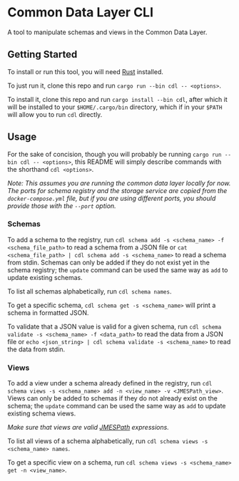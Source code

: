 # Common Data Layer CLI

A tool to manipulate schemas and views in the Common Data Layer.


## Getting Started

To install or run this tool, you will need [Rust](https://rustup.rs/) installed.

To just run it, clone this repo and run `cargo run --bin cdl -- <options>`. 

To install it, clone this repo and run `cargo install --bin cdl`, after which it will
be installed to your `$HOME/.cargo/bin` directory, which if in your `$PATH` will allow
you to run `cdl` directly.

## Usage

For the sake of concision, though you will probably be running `cargo run --bin cdl -- <options>`,
this README will simply describe commands with the shorthand `cdl <options>`.

_Note: This assumes you are running the common data layer locally for now. The ports for_
_schema registry and the storage service are copied from the `docker-compose.yml` file, but_
_if you are using different ports, you should provide those with the `--port` option._

### Schemas

To add a schema to the registry, run `cdl schema add -s <schema_name> -f <schema_file_path>` to read
a schema from a JSON file or `cat <schema_file_path> | cdl schema add -s <schema_name>` to 
read a schema from stdin. Schemas can only be added if they do not exist yet in the schema registry;
the `update` command can be used the same way as `add` to update existing schemas.

To list all schemas alphabetically, run `cdl schema names`.

To get a specific schema, `cdl schema get -s <schema_name>` will print a schema in formatted JSON.

To validate that a JSON value is valid for a given schema, run
`cdl schema validate -s <schema_name> -f <data_path>` to read the data from a JSON file or
`echo <json_string> | cdl schema validate -s <schema_name>` to read the data from stdin.

### Views

To add a view under a schema already defined in the registry, run
`cdl schema views -s <schema_name> add -n <view_name> -v <JMESPath_view>`. Views can only be added
to schemas if they do not already exist on the schema; the `update` command can be used the same way
as `add` to update existing schema views.

_Make sure that views are valid [JMESPath](https://jmespath.org/) expressions._

To list all views of a schema alphabetically, run `cdl schema views -s <schema_name> names`.

To get a specific view on a schema, run `cdl schema views -s <schema_name> get -n <view_name>`.
